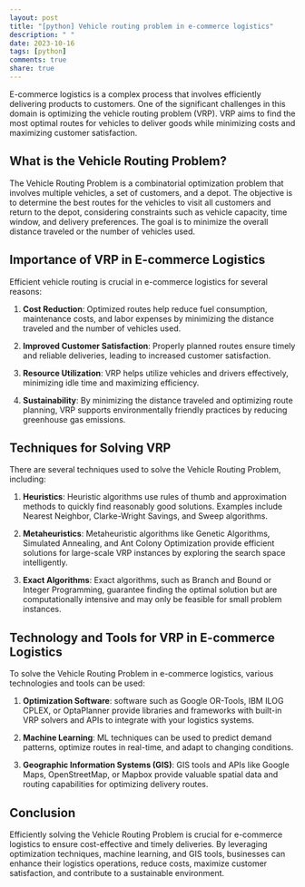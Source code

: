 ```yaml
---
layout: post
title: "[python] Vehicle routing problem in e-commerce logistics"
description: " "
date: 2023-10-16
tags: [python]
comments: true
share: true
---
```


E-commerce logistics is a complex process that involves efficiently delivering products to customers. One of the significant challenges in this domain is optimizing the vehicle routing problem (VRP). VRP aims to find the most optimal routes for vehicles to deliver goods while minimizing costs and maximizing customer satisfaction.

## What is the Vehicle Routing Problem?

The Vehicle Routing Problem is a combinatorial optimization problem that involves multiple vehicles, a set of customers, and a depot. The objective is to determine the best routes for the vehicles to visit all customers and return to the depot, considering constraints such as vehicle capacity, time window, and delivery preferences. The goal is to minimize the overall distance traveled or the number of vehicles used.

## Importance of VRP in E-commerce Logistics

Efficient vehicle routing is crucial in e-commerce logistics for several reasons:

1. **Cost Reduction**: Optimized routes help reduce fuel consumption, maintenance costs, and labor expenses by minimizing the distance traveled and the number of vehicles used.

2. **Improved Customer Satisfaction**: Properly planned routes ensure timely and reliable deliveries, leading to increased customer satisfaction.

3. **Resource Utilization**: VRP helps utilize vehicles and drivers effectively, minimizing idle time and maximizing efficiency.

4. **Sustainability**: By minimizing the distance traveled and optimizing route planning, VRP supports environmentally friendly practices by reducing greenhouse gas emissions.

## Techniques for Solving VRP

There are several techniques used to solve the Vehicle Routing Problem, including:

1. **Heuristics**: Heuristic algorithms use rules of thumb and approximation methods to quickly find reasonably good solutions. Examples include Nearest Neighbor, Clarke-Wright Savings, and Sweep algorithms.

2. **Metaheuristics**: Metaheuristic algorithms like Genetic Algorithms, Simulated Annealing, and Ant Colony Optimization provide efficient solutions for large-scale VRP instances by exploring the search space intelligently.

3. **Exact Algorithms**: Exact algorithms, such as Branch and Bound or Integer Programming, guarantee finding the optimal solution but are computationally intensive and may only be feasible for small problem instances.

## Technology and Tools for VRP in E-commerce Logistics

To solve the Vehicle Routing Problem in e-commerce logistics, various technologies and tools can be used:

1. **Optimization Software**: software such as Google OR-Tools, IBM ILOG CPLEX, or OptaPlanner provide libraries and frameworks with built-in VRP solvers and APIs to integrate with your logistics systems.

2. **Machine Learning**: ML techniques can be used to predict demand patterns, optimize routes in real-time, and adapt to changing conditions.

3. **Geographic Information Systems (GIS)**: GIS tools and APIs like Google Maps, OpenStreetMap, or Mapbox provide valuable spatial data and routing capabilities for optimizing delivery routes.

## Conclusion

Efficiently solving the Vehicle Routing Problem is crucial for e-commerce logistics to ensure cost-effective and timely deliveries. By leveraging optimization techniques, machine learning, and GIS tools, businesses can enhance their logistics operations, reduce costs, maximize customer satisfaction, and contribute to a sustainable environment.